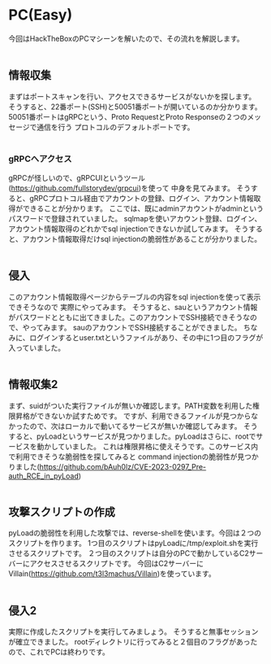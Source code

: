 # PC(Easy)
今回はHackTheBoxのPCマシーンを解いたので、その流れを解説します。
<br>
<br>
## 情報収集
まずはポートスキャンを行い、アクセスできるサービスがないかを探します。
そうすると、22番ポート(SSH)と50051番ポートが開いているのか分かります。
50051番ポートはgRPCという、Proto RequestとProto Responseの２つのメッセージで通信を行う
プロトコルのデフォルトポートです。
<br>
<br>
### gRPCへアクセス
gRPCが怪しいので、gRPCUIというツール(https://github.com/fullstorydev/grpcui)を使って
中身を見てみます。
そうすると、gRPCプロトコル経由でアカウントの登録、ログイン、アカウント情報取得ができることが分かります。
ここでは、既にadminアカウントがadminというパスワードで登録されていました。
sqlmapを使いアカウント登録、ログイン、アカウント情報取得のどれかでsql injectionできないか試してみます。
そうすると、アカウント情報取得だけsql injectionの脆弱性があることが分かりました。
<br>
<br>
## 侵入
このアカウント情報取得ページからテーブルの内容をsql injectionを使って表示できそうなので
実際にやってみます。
そうすると、sauというアカウント情報がパスワードとともに出てきました。このアカウントでSSH接続できそうなので、やってみます。
sauのアカウントでSSH接続することができました。
ちなみに、ログインするとuser.txtというファイルがあり、その中に1つ目のフラグが入っていました。
<br>
<br>
## 情報収集2
まず、suidがついた実行ファイルが無いか確認します。PATH変数を利用した権限昇格ができないか試すためです。
ですが、利用できるファイルが見つからなかったので、次はローカルで動いてるサービスが無いか確認してみます。
そうすると、pyLoadというサービスが見つかりました。pyLoadはさらに、rootでサービスを動かしていました。
これは権限昇格に使えそうです。このサービス内で利用できそうな脆弱性を探してみると
command injectionの脆弱性が見つかりました(https://github.com/bAuh0lz/CVE-2023-0297_Pre-auth_RCE_in_pyLoad)
<br>
<br>
## 攻撃スクリプトの作成
pyLoadの脆弱性を利用した攻撃では、reverse-shellを使います。今回は２つのスクリプトを作ります。
1つ目のスクリプトはpyLoadに/tmp/exploit.shを実行させるスクリプトです。
２つ目のスクリプトは自分のPCで動かしているC2サーバーにアクセスさせるスクリプトです。
今回はC2サーバーにVillain(https://github.com/t3l3machus/Villain)を使っています。
<br>
<br>
## 侵入2
実際に作成したスクリプトを実行してみましょう。
そうすると無事セッションが確立できました。
rootディレクトリに行ってみると２個目のフラグがあったので、これでPCは終わりです。
